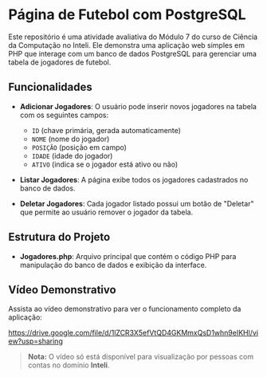 # Página de Futebol com PostgreSQL

Este repositório é uma atividade avaliativa do Módulo 7 do curso de Ciência da Computação no Inteli. Ele demonstra uma aplicação web simples em PHP que interage com um banco de dados PostgreSQL para gerenciar uma tabela de jogadores de futebol.

## Funcionalidades

-   **Adicionar Jogadores**: O usuário pode inserir novos jogadores na tabela com os seguintes campos:

    -   `ID` (chave primária, gerada automaticamente)
    -   `NOME` (nome do jogador)
    -   `POSIÇÃO` (posição em campo)
    -   `IDADE` (idade do jogador)
    -   `ATIVO` (indica se o jogador está ativo ou não)

-   **Listar Jogadores**: A página exibe todos os jogadores cadastrados no banco de dados.

-   **Deletar Jogadores**: Cada jogador listado possui um botão de "Deletar" que permite ao usuário remover o jogador da tabela.

## Estrutura do Projeto

-   **Jogadores.php**: Arquivo principal que contém o código PHP para manipulação do banco de dados e exibição da interface.

## Vídeo Demonstrativo

Assista ao vídeo demonstrativo para ver o funcionamento completo da aplicação:

https://drive.google.com/file/d/1lZCR3X5efVtQD4GKMmxQsD1whn9eIKHl/view?usp=sharing

> **Nota:** O vídeo só está disponível para visualização por pessoas com contas no domínio **Inteli**.
